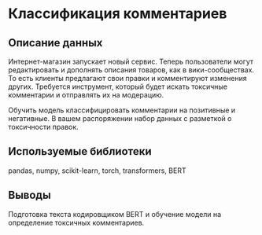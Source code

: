 # Классификация комментариев

## Описание данных

Интернет-магазин запускает новый сервис. Теперь пользователи могут редактировать и дополнять описания товаров, как в вики-сообществах. То есть клиенты предлагают свои правки и комментируют изменения других. Требуется инструмент, который будет искать токсичные комментарии и отправлять их на модерацию.

Обучить модель классифицировать комментарии на позитивные и негативные. В вашем распоряжении набор данных с разметкой о токсичности правок.  

## Используемые библиотеки

pandas, numpy, scikit-learn, torch, transformers, BERT

## Выводы

Подготовка текста кодировщиком BERT и обучение модели на определение токсичных комментариев.
